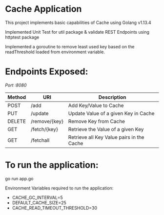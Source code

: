 # Cache Application

This project implements basic capabilities of Cache using Golang v1.13.4

Implemented Unit Test for util package & validate REST Endpoints using httptest package

Implemented a goroutine to remove least used key based on the readThreshold loaded from environment variable.


# Endpoints Exposed:

*Port :8080*

|Method|URI|Description|
|------|----|----------|
|POST|/add|Add Key/Value to Cache|
|PUT|/update|Update Value of a given Key in Cache|
|DELETE|/remove/{key}|Remove Key from Cache|
|GET|/fetch/{key}|Retrieve the Value of a given Key|
|GET|/fetchall|Retrieve all Key Value pairs in the Cache|



# To run the application:

go run app.go

Environment Variables required to run the application:

- CACHE_GC_INTERVAL=5
- DEFAULT_CACHE_SIZE=25
- CACHE_READ_TIMEOUT_THRESHOLD=30 
